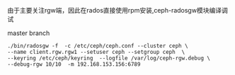 由于主要关注rgw端，因此在rados直接使用rpm安装,ceph-radosgw模块编译调试


master branch
```
./bin/radosgw -f  -c /etc/ceph/ceph.conf --cluster ceph \
--name client.rgw.rgw1 --setuser ceph --setgroup ceph  \
--keyring /etc/ceph/keyring  --logfile /var/log/ceph-rgw.debug \
--debug-rgw 10/10  -m 192.168.153.156:6789
```
